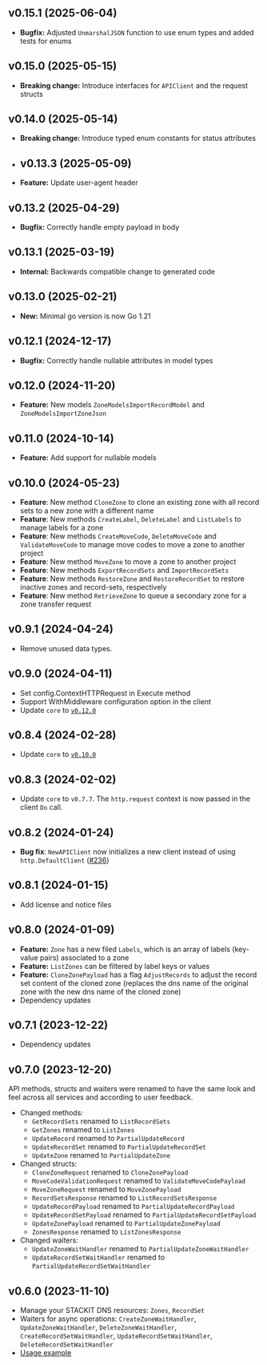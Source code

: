 ## v0.15.1 (2025-06-04)
- **Bugfix:** Adjusted `UnmarshalJSON` function to use enum types and added tests for enums

## v0.15.0 (2025-05-15)
- **Breaking change:** Introduce interfaces for `APIClient` and the request structs

## v0.14.0 (2025-05-14)
- **Breaking change:** Introduce typed enum constants for status attributes

- ## v0.13.3 (2025-05-09)
- **Feature:** Update user-agent header

## v0.13.2 (2025-04-29)
- **Bugfix:** Correctly handle empty payload in body

## v0.13.1 (2025-03-19)
- **Internal:** Backwards compatible change to generated code

## v0.13.0 (2025-02-21)
- **New:** Minimal go version is now Go 1.21

## v0.12.1 (2024-12-17)

- **Bugfix:** Correctly handle nullable attributes in model types

## v0.12.0 (2024-11-20)

- **Feature:** New models `ZoneModelsImportRecordModel` and `ZoneModelsImportZoneJson`

## v0.11.0 (2024-10-14)

- **Feature:** Add support for nullable models

## v0.10.0 (2024-05-23)

- **Feature**: New method `CloneZone` to clone an existing zone with all record sets to a new zone with a different name
- **Feature**: New methods `CreateLabel`, `DeleteLabel` and `ListLabels` to manage labels for a zone
- **Feature**: New methods `CreateMoveCode`, `DeleteMoveCode` and `ValidateMoveCode` to manage move codes to move a zone to another project
- **Feature**: New method `MoveZone` to move a zone to another project
- **Feature**: New methods `ExportRecordSets` and `ImportRecordSets`
- **Feature**: New methods `RestoreZone` and `RestoreRecordSet` to restore inactive zones and record-sets, respectively
- **Feature**: New method `RetrieveZone` to queue a secondary zone for a zone transfer request

## v0.9.1 (2024-04-24)

- Remove unused data types.

## v0.9.0 (2024-04-11)

- Set config.ContextHTTPRequest in Execute method
- Support WithMiddleware configuration option in the client
- Update `core` to [`v0.12.0`](../../core/CHANGELOG.md#v0120-2024-04-11)

## v0.8.4 (2024-02-28)

- Update `core` to [`v0.10.0`](../../core/CHANGELOG.md#v0100-2024-02-27)

## v0.8.3 (2024-02-02)

- Update `core` to `v0.7.7`. The `http.request` context is now passed in the client `Do` call.

## v0.8.2 (2024-01-24)

- **Bug fix**: `NewAPIClient` now initializes a new client instead of using `http.DefaultClient` ([#236](https://github.com/stackitcloud/stackit-sdk-go/issues/236))

## v0.8.1 (2024-01-15)

- Add license and notice files

## v0.8.0 (2024-01-09)

- **Feature:** `Zone` has a new filed `Labels`, which is an array of labels (key-value pairs) associated to a zone
- **Feature:** `ListZones` can be filtered by label keys or values
- **Feature:** `CloneZonePayload` has a flag `AdjustRecords` to adjust the record set content of the cloned zone (replaces the dns name of the original zone with the new dns name of the cloned zone)
- Dependency updates

## v0.7.1 (2023-12-22)

- Dependency updates

## v0.7.0 (2023-12-20)

API methods, structs and waiters were renamed to have the same look and feel across all services and according to user feedback.

- Changed methods:
  - `GetRecordSets` renamed to `ListRecordSets`
  - `GetZones` renamed to `ListZones`
  - `UpdateRecord` renamed to `PartialUpdateRecord`
  - `UpdateRecordSet` renamed to `PartialUpdateRecordSet`
  - `UpdateZone` renamed to `PartialUpdateZone`
- Changed structs:
  - `CloneZoneRequest` renamed to `CloneZonePayload`
  - `MoveCodeValidationRequest` renamed to `ValidateMoveCodePayload`
  - `MoveZoneRequest` renamed to `MoveZonePayload`
  - `RecordSetsResponse` renamed to `ListRecordSetsResponse`
  - `UpdateRecordPayload` renamed to `PartialUpdateRecordPayload`
  - `UpdateRecordSetPayload` renamed to `PartialUpdateRecordSetPayload`
  - `UpdateZonePayload` renamed to `PartialUpdateZonePayload`
  - `ZonesResponse` renamed to `ListZonesResponse`
- Changed waiters:
  - `UpdateZoneWaitHandler` renamed to `PartialUpdateZoneWaitHandler`
  - `UpdateRecordSetWaitHandler` renamed to `PartialUpdateRecordSetWaitHandler`

## v0.6.0 (2023-11-10)

- Manage your STACKIT DNS resources: `Zones`, `RecordSet`
- Waiters for async operations: `CreateZoneWaitHandler`, `UpdateZoneWaitHandler`, `DeleteZoneWaitHandler`, `CreateRecordSetWaitHandler`, `UpdateRecordSetWaitHandler`, `DeleteRecordSetWaitHandler`
- [Usage example](https://github.com/stackitcloud/stackit-sdk-go/tree/main/examples/dns)
